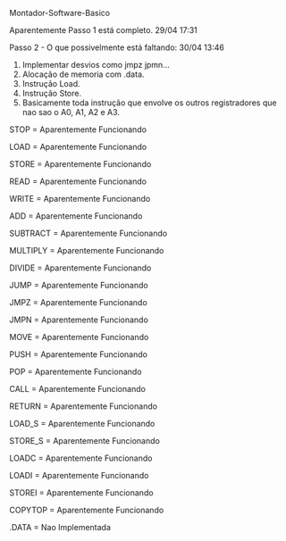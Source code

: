 Montador-Software-Basico

Aparentemente Passo 1 está completo. 29/04 17:31

Passo 2 - O que possivelmente está faltando: 30/04 13:46
  1. Implementar desvios como jmpz jpmn...
  2. Alocação de memoria com .data.
  3. Instrução Load.
  4. Instrução Store.
  5. Basicamente toda instrução que envolve os outros registradores que nao sao o A0, A1, A2 e A3.
  
STOP = Aparentemente Funcionando

LOAD = Aparentemente Funcionando

STORE = Aparentemente Funcionando

READ = Aparentemente Funcionando

WRITE = Aparentemente Funcionando

ADD = Aparentemente Funcionando

SUBTRACT = Aparentemente Funcionando

MULTIPLY = Aparentemente Funcionando

DIVIDE = Aparentemente Funcionando

JUMP = Aparentemente Funcionando

JMPZ = Aparentemente Funcionando

JMPN = Aparentemente Funcionando

MOVE = Aparentemente Funcionando

PUSH = Aparentemente Funcionando

POP = Aparentemente Funcionando

CALL = Aparentemente Funcionando

RETURN = Aparentemente Funcionando

LOAD_S = Aparentemente Funcionando

STORE_S = Aparentemente Funcionando

LOADC = Aparentemente Funcionando

LOADI = Aparentemente Funcionando

STOREI  = Aparentemente Funcionando

COPYTOP  = Aparentemente Funcionando

.DATA = Nao Implementada
